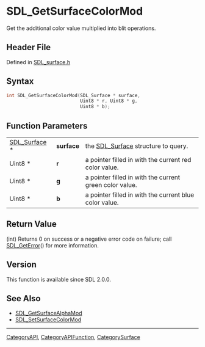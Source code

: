 # SDL_GetSurfaceColorMod

Get the additional color value multiplied into blit operations.

## Header File

Defined in [SDL_surface.h](https://github.com/libsdl-org/SDL/blob/SDL2/include/SDL_surface.h)

## Syntax

```c
int SDL_GetSurfaceColorMod(SDL_Surface * surface,
                           Uint8 * r, Uint8 * g,
                           Uint8 * b);
```

## Function Parameters

|                              |             |                                                         |
| ---------------------------- | ----------- | ------------------------------------------------------- |
| [SDL_Surface](SDL_Surface) * | **surface** | the [SDL_Surface](SDL_Surface) structure to query.      |
| Uint8 *                      | **r**       | a pointer filled in with the current red color value.   |
| Uint8 *                      | **g**       | a pointer filled in with the current green color value. |
| Uint8 *                      | **b**       | a pointer filled in with the current blue color value.  |

## Return Value

(int) Returns 0 on success or a negative error code on failure; call
[SDL_GetError](SDL_GetError)() for more information.

## Version

This function is available since SDL 2.0.0.

## See Also

- [SDL_GetSurfaceAlphaMod](SDL_GetSurfaceAlphaMod)
- [SDL_SetSurfaceColorMod](SDL_SetSurfaceColorMod)






----
[CategoryAPI](CategoryAPI), [CategoryAPIFunction](CategoryAPIFunction), [CategorySurface](CategorySurface)

